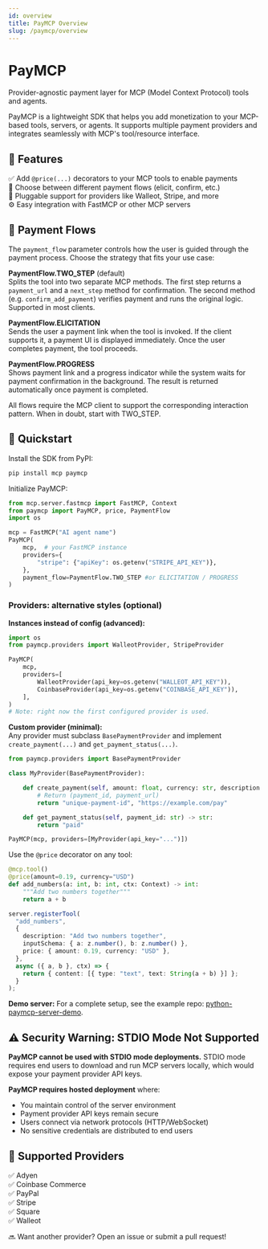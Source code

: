 ```yaml
---
id: overview
title: PayMCP Overview
slug: /paymcp/overview
---
```


# PayMCP

Provider-agnostic payment layer for MCP (Model Context Protocol) tools and agents.

PayMCP is a lightweight SDK that helps you add monetization to your MCP-based tools, servers, or agents. It supports multiple payment providers and integrates seamlessly with MCP's tool/resource interface.

## 🔧 Features

✅ Add `@price(...)` decorators to your MCP tools to enable payments  
🔁 Choose between different payment flows (elicit, confirm, etc.)  
🔌 Pluggable support for providers like Walleot, Stripe, and more  
⚙️ Easy integration with FastMCP or other MCP servers  

## 🧭 Payment Flows

The `payment_flow` parameter controls how the user is guided through the payment process. Choose the strategy that fits your use case:

**PaymentFlow.TWO_STEP** (default)  
Splits the tool into two separate MCP methods. The first step returns a `payment_url` and a `next_step` method for confirmation. The second method (e.g. `confirm_add_payment`) verifies payment and runs the original logic. Supported in most clients.

**PaymentFlow.ELICITATION**  
Sends the user a payment link when the tool is invoked. If the client supports it, a payment UI is displayed immediately. Once the user completes payment, the tool proceeds.

**PaymentFlow.PROGRESS**  
Shows payment link and a progress indicator while the system waits for payment confirmation in the background. The result is returned automatically once payment is completed.


All flows require the MCP client to support the corresponding interaction pattern. When in doubt, start with TWO_STEP.

## 🚀 Quickstart

Install the SDK from PyPI:

```bash
pip install mcp paymcp
```

Initialize PayMCP:

```python
from mcp.server.fastmcp import FastMCP, Context
from paymcp import PayMCP, price, PaymentFlow
import os

mcp = FastMCP("AI agent name")
PayMCP(
    mcp,  # your FastMCP instance
    providers={
        "stripe": {"apiKey": os.getenv("STRIPE_API_KEY")},
    },
    payment_flow=PaymentFlow.TWO_STEP #or ELICITATION / PROGRESS
)
```

### Providers: alternative styles (optional)

**Instances instead of config (advanced):**

```python
import os
from paymcp.providers import WalleotProvider, StripeProvider

PayMCP(
    mcp,
    providers=[
        WalleotProvider(api_key=os.getenv("WALLEOT_API_KEY")),
        CoinbaseProvider(api_key=os.getenv("COINBASE_API_KEY")),
    ],
)
# Note: right now the first configured provider is used.
```

**Custom provider (minimal):**  
Any provider must subclass `BasePaymentProvider` and implement `create_payment(...)` and `get_payment_status(...)`.

```python
from paymcp.providers import BasePaymentProvider

class MyProvider(BasePaymentProvider):

    def create_payment(self, amount: float, currency: str, description: str):
        # Return (payment_id, payment_url)
        return "unique-payment-id", "https://example.com/pay"

    def get_payment_status(self, payment_id: str) -> str:
        return "paid"

PayMCP(mcp, providers=[MyProvider(api_key="...")])
```

Use the `@price` decorator on any tool:

<Tabs>
<TabItem value="python" label="Python">

```python
@mcp.tool()
@price(amount=0.19, currency="USD")
def add_numbers(a: int, b: int, ctx: Context) -> int:
    """Add two numbers together"""
    return a + b
```

</TabItem>
<TabItem value="typescript" label="TypeScript">

```typescript
server.registerTool(
  "add_numbers",
  {
    description: "Add two numbers together",
    inputSchema: { a: z.number(), b: z.number() },
    price: { amount: 0.19, currency: "USD" },
  },
  async ({ a, b }, ctx) => {
    return { content: [{ type: "text", text: String(a + b) }] };
  }
);
```

</TabItem>
</Tabs>

**Demo server:** For a complete setup, see the example repo: [python-paymcp-server-demo](https://github.com/PayMCP/python-paymcp-server-demo).

## ⚠️ Security Warning: STDIO Mode Not Supported

**PayMCP cannot be used with STDIO mode deployments.** STDIO mode requires end users to download and run MCP servers locally, which would expose your payment provider API keys.

**PayMCP requires hosted deployment** where:
- You maintain control of the server environment
- Payment provider API keys remain secure
- Users connect via network protocols (HTTP/WebSocket)
- No sensitive credentials are distributed to end users

## 🧩 Supported Providers

✅ Adyen  
✅ Coinbase Commerce  
✅ PayPal  
✅ Stripe  
✅ Square  
✅ Walleot  

🔜 Want another provider? Open an issue or submit a pull request!
